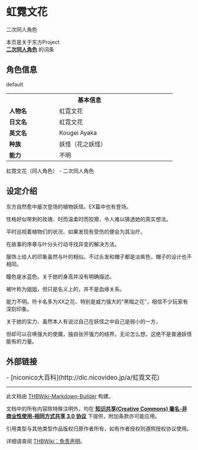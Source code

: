 # 虹霓文花

<!-- source html: G:\repos\THBWiki-Markdown-Builder\THBWikiMarkdown\Temp\main\7\78\ns0%3A%E8%99%B9%E9%9C%93%E6%96%87%E8%8A%B1.html -->

二次同人角色

本页是关于东方Project  
 **[二次同人角色](./二次角色列表.md)** 的词条
## 角色信息
[](./文件-虹霓文花.jpg.md)  [](./文件-虹霓文花.jpg.md)default

<table>
<tbody><tr>
<th colspan="2">基本信息</th>
</tr>
<tr>
<td style="width:120px"><b>人物名</b></td><td style="min-width:300px">虹霓文花</td>
</tr><tr><td><b>日文名</b></td><td>虹霓文花</td></tr><tr><td><b>英文名</b></td><td>Kougei Ayaka</td></tr><tr><td><b>种族</b></td><td>妖怪（花之妖怪）</td></tr><tr><td><b>能力</b></td><td>不明</td></tr></tbody></table>

虹霓文花（同人角色） - 二次同人角色
  
  

  

## 设定介绍
  
东方自然愈中屡次登场的植物妖怪。EX篇中也有登场。
  
  
性格好似带刺的玫瑰、时而温柔时而狡猾，令人难以猜透她的真实想法。 
  
  
平时巡视着植物们的状况、如果发现有受伤的便会为其治疗。
  
  
在故事的序章与叶分头行动寻找异变的解决方法。
  
  
服饰上给人的印象虽然与叶的相似。不过头发和帽子都是淡紫色，帽子的设计也不相同。
  
  
瞳色是水蓝色。关于她的身高并没有明确描述。
  
  
被叶称为姐姐，但只是名义上的，并不是血缘关系。
  
  
能力不明。符卡名多为XX之花、特别是威力强大的“黑暗之花”，相信不少玩家有深刻印象。
  
  
关于她的实力、虽然本人有说过自己在妖怪之中自己是弱小的一方，
  
  
但却可以召唤强大的使魔，独自张开强力的结界。无论怎么想，这绝不是普通妖怪能有的力量。
  

## 外部链接
  
<big>
</big>  
<big>- [niconico大百科](http://dic.nicovideo.jp/a/虹霓文花)
</big><big></big>  
<big></big>
  





---

此文档由 [THBWiki-Markdown-Builder](https://github.com/Delsin-Yu/THBWiki-Markdown-Builder) 构建。

文档中的所有内容除特殊注明外，均在 [**知识共享(Creative Commons) 署名-非商业性使用-相同方式共享 3.0 协议**](https://creativecommons.org/licenses/by-sa/3.0/deed.zh-hans) 下提供，附加条款亦可能应用。

引用类型与其他类型作品版权归原作者所有，如有作者授权则遵照授权协议使用。

详细请查阅 [THBWiki：免责声明](https://thbwiki.cc/THBWiki:%E5%85%8D%E8%B4%A3%E5%A3%B0%E6%98%8E)。

